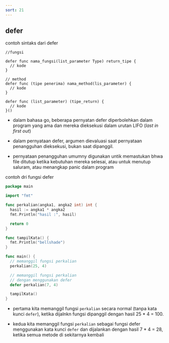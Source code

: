 ```yaml
---
sort: 21
---
```


## defer

contoh sintaks dari defer

```
//fungsi

defer func nama_fungsi(list_parameter Type) return_tipe {
  // kode
}

// method
defer func (tipe penerima) nama_method(lis_parameter) {
  // kode
}

defer func (list_parameter) (tipe_return) {
  // kode
}()
```

- dalam bahasa go, beberapa pernyatan defer diperbolehkan dalam program yang ama dan mereka dieksekusi dalam urutan LIFO (_last in first out_)

- dalam pernyataan defer, argumen dievaluasi saat pernyataan penangguhan dieksekusi, bukan saat dipanggil.

- pernyataan penangguhan umumny digunakan untik memastukan bhwa file ditutup ketika kebutuhan mereka selesai, atau untuk menutup saluram, atau menangkap panic dalam program

contoh dri fungsi defer

```go
package main

import "fmt"

func perkalian(angka1, angka2 int) int {
  hasil := angka1 * angka2
  fmt.Println("hasil :", hasil)

  return 0
}

func tampilKata() {
  fmt.Println("bellshade")
}

func main() {
  // memanggil fungsi perkalian
  perkalian(25, 4)

  // memanggil fungsi perkalian
  // dengan menggunakan defer
  defer perkalian(7, 4)

  tampilKata()
}
```

- pertama kita memanggil fungsi `perkalian` secara normal (tanpa kata kunci `defer`), ketika dijalnkn fungsi dipanggil dengan hasil 25 \* 4 = 100.

- kedua kita memanggil fungsi `perkalian` sebagai fungsi defer menggunakan kata kunci `defer` dan dijalankan dengan hasil 7 \* 4 = 28, ketika semua metode di sekitarnya kembali
